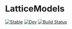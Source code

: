 # LatticeModels

[![Stable](https://img.shields.io/badge/docs-stable-blue.svg)](https://tgrigera.github.io/LatticeModels.jl/stable/)
[![Dev](https://img.shields.io/badge/docs-dev-blue.svg)](https://tgrigera.github.io/LatticeModels.jl/dev/)
[![Build Status](https://github.com/tgrigera/LatticeModels.jl/actions/workflows/CI.yml/badge.svg?branch=main)](https://github.com/tgrigera/LatticeModels.jl/actions/workflows/CI.yml?query=branch%3Amain)
